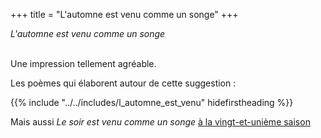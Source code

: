 +++
title = "L'automne est venu comme un songe"
+++

_L'automne est venu comme un songe_

 \
Une impression tellement agréable.

Les poèmes qui élaborent autour de cette suggestion :

{{% include "../../includes/l_automne_est_venu" hidefirstheading %}}

Mais aussi _Le soir est venu comme un songe_ [à la vingt-et-unième saison](../../seasons/21_vingt_et_unieme_saison/le_soir_est_venu)
